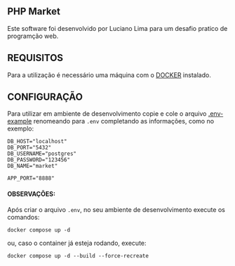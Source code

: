 PHP Market
-------------------

Este software foi desenvolvido por Luciano Lima para um desafio pratico de programção web.

REQUISITOS
------------

Para a utilização é necessário uma máquina com o [DOCKER](https://www.docker.com/) instalado.

CONFIGURAÇÃO
-------------

Para utilizar em ambiente de desenvolvimento copie e cole o arquivo [.env-example](./.env-example) renomeando para `.env`  completando as informações, como no exemplo:

```dotenv
DB_HOST="localhost"
DB_PORT="5432"
DB_USERNAME="postgres"
DB_PASSWORD="123456"
DB_NAME="market"

APP_PORT="8888"
```

#### OBSERVAÇÕES:

Após criar o arquivo `.env`, no seu ambiente de desenvolvimento execute os comandos:

```shell
docker compose up -d
```

ou, caso o container já esteja rodando, execute:

```shell
docker compose up -d --build --force-recreate
```
